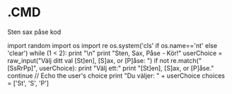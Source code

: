# .CMD
Sten sax påse kod

import random 
import os
import re
os.system('cls' if os.name=='nt' else 'clear')
while (1 < 2):
    print "\n"
    print "Sten, Sax, Påse - Kör!"
    userChoice = raw_input("Välj ditt val [St]en], [S]ax, or [P]åse: ")
    if not re.match("[SsRrPp]", userChoice):
        print "Välj ett:"
        print "[St]en], [S]ax, or [P]åse."
        continue
    // Echo the user's choice
    print "Du väljer: " + userChoice
    choices = ['St', 'S', 'P']
